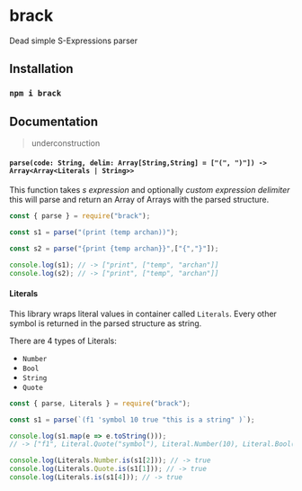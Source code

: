 # brack
Dead simple S-Expressions parser

## Installation

### `npm i brack`

## Documentation
> underconstruction

#### `parse(code: String, delim: Array[String,String] = ["(", ")"]) -> Array<Array<Literals | String>>`
This function takes *s expression* and optionally *custom expression delimiter* this will parse and return an Array of Arrays with the parsed structure.

```javascript
const { parse } = require("brack");

const s1 = parse("(print (temp archan))");

const s2 = parse("{print {temp archan}}",["{","}"]);

console.log(s1); // -> ["print", ["temp", "archan"]]
console.log(s2); // -> ["print", ["temp", "archan"]]
```

#### Literals
This library wraps literal values in container called `Literals`. Every other symbol is returned in the parsed structure as string.

There are 4 types of Literals:
* `Number`
* `Bool`
* `String`
* `Quote`

```javascript
const { parse, Literals } = require("brack");

const s1 = parse(`(f1 'symbol 10 true "this is a string" )`);

console.log(s1.map(e => e.toString())); 
// -> ["f1", Literal.Quote("symbol"), Literal.Number(10), Literal.Bool(true), Literal.String("this is a string")]

console.log(Literals.Number.is(s1[2])); // -> true
console.log(Literals.Quote.is(s1[1])); // -> true
console.log(Literals.is(s1[4])); // -> true
```
